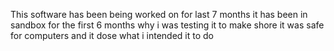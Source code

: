 This software has been being worked on for last 7 months it has been in sandbox for the first 6 months why i was testing it to make shore it was safe for computers and it dose what i intended it to do
